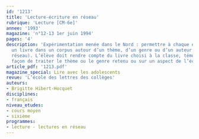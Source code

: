 ```yaml
---
id: '1213'
title: 'Lecture-écriture en réseau'
rubrique: 'Lecture [CM-6e]'
annee: '1993'
magazine: 'n°12-13 1er juin 1994'
pages: '4'
description: 'Expérimentation menée dans le Nord : permettre à chaque élève de choisir
  un livre dans un corpus autour d’un thème, d’un genre ou d’un auteur (lecture en
  réseau). L’élève doit rendre compte du livre choisi à la classe, témoigner sur une
  façon de traiter le thème ou le genre retenu ou sur un aspect de l’écriture de l’auteur…'
article_pdf: '1213.pdf'
magazine_special: Lire avec les adolescents
revue: 'L’école des lettres des collèges'
auteurs:
- Brigitte Hibert-Hocquet
disciplines:
- français
niveau_etudes:
- cours moyen
- sixième
programmes:
- lecture - lectures en réseau
---
```

